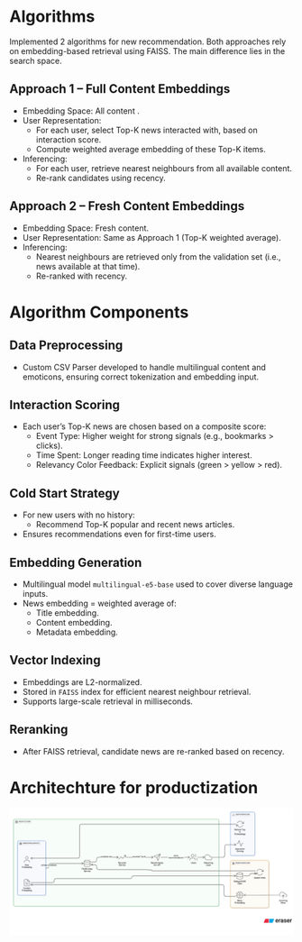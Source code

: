 # Algorithms

Implemented 2 algorithms for new recommendation. Both approaches rely on embedding-based retrieval using FAISS. The main difference lies in the search space.
## Approach 1 – Full Content Embeddings

- Embedding Space: All content .​
- User Representation:​
    - For each user, select Top-K news interacted with, based on interaction
score.​
    - Compute weighted average embedding of these Top-K items.
​
- Inferencing:​
    - For each user, retrieve nearest neighbours from all
available content.​
    - Re-rank candidates using recency.​

## Approach 2 – Fresh Content Embeddings
- Embedding Space: Fresh content.
- User Representation: Same as Approach 1 (Top-K weighted average).
- Inferencing:
    - Nearest neighbours are retrieved only from the validation set (i.e., news
available at that time).
    - Re-ranked with recency.​
​
# Algorithm Components
## Data Preprocessing
- Custom CSV Parser developed to handle multilingual content and
emoticons, ensuring correct tokenization and embedding input.​
## Interaction Scoring
- Each user’s Top-K news are chosen based on a composite score:
    - Event Type: Higher weight for strong signals (e.g., bookmarks > clicks).
    - Time Spent: Longer reading time indicates higher interest.
    - Relevancy Color Feedback: Explicit signals (green > yellow > red).​
## Cold Start Strategy
- For new users with no history:
    - Recommend Top-K popular and recent news articles.
- Ensures recommendations even for first-time users.​
## Embedding Generation
- Multilingual model `multilingual-e5-base` used to cover diverse language
inputs.
- News embedding = weighted average of:​
    - Title embedding.
    - Content embedding.
    - Metadata embedding.​
## Vector Indexing
- Embeddings are L2-normalized.​
-   Stored in `FAISS` index for efficient nearest neighbour retrieval.
- Supports large-scale retrieval in milliseconds.​
## Reranking
- After FAISS retrieval, candidate news are re-ranked based on recency.
​
# Architechture for productization
![architecture](./architecture.png)